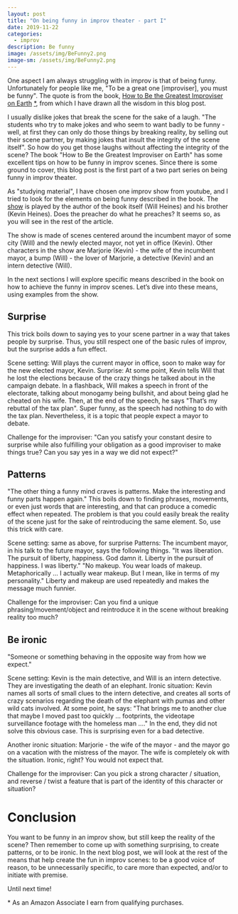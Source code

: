 ```yaml
---
layout: post
title: "On being funny in improv theater - part I"
date: 2019-11-22
categories:
  - improv
description: Be funny
image: /assets/img/BeFunny2.png
image-sm: /assets/img/BeFunny2.png
---
```


One aspect I am always struggling with in improv is that of being funny. Unfortunately for people like me, "To be a great one [improviser], you must be funny". The quote is from the book, <a target="_blank" href="https://www.amazon.com/How-Be-Greatest-Improviser-Earth/dp/0982625723/ref=as_li_ss_tl?crid=3RMU5ID19XWB6&keywords=how+to+be+the+greatest+improviser+on+earth&qid=1574537801&sprefix=how+to+be+the+,aps,220&sr=8-1&linkCode=ll1&tag=farcasia-20&linkId=085c4186f627d0be92b7225c2af8a423&language=en_US" rel="nofollow">How to Be the Greatest Improviser on Earth</a> <a href="#ref">\*</a>, from which I have drawn all the wisdom in this blog post.

I usually dislike jokes that break the scene for the sake of a laugh. "The students who try to make jokes and who seem to want badly to be funny - well, at first they can only do those things by breaking reality, by selling out their scene partner, by making jokes that insult the integrity of the scene itself". So how do you get those laughs without affecting the integrity of the scene? The book "How to Be the Greatest Improviser on Earth" has some excellent tips on how to be funny in improv scenes. Since there is some ground to cover, this blog post is the first part of a two part series on being funny in improv theater.

As "studying material", I have chosen one improv show from youtube, and I tried to look for the elements on being funny described in the book. The <a target="_blank" href="https://www.youtube.com/watch?v=13ZqKwgeQkM">show</a> is played by the author of the book itself (Will Heines) and his brother (Kevin Heines). Does the preacher do what he preaches? It seems so, as you will see in the rest of the article.

The show is made of scenes centered around the incumbent mayor of some city (Will) and the newly elected mayor, not yet in office (Kevin). Other characters in the show are Marjorie (Kevin) - the wife of the incumbent mayor, a bump (Will) - the lover of Marjorie, a detective (Kevin) and an intern detective (Will).

In the next sections I will explore specific means described in the book on how to achieve the funny in improv scenes. Let’s dive into these means, using examples from the show.

<h2>Surprise</h2>

This trick boils down to saying yes to your scene partner in a way that takes people by surprise. Thus, you still respect one of the basic rules of improv, but the surprise adds a fun effect.

Scene setting: Will plays the current mayor in office, soon to make way for the new elected mayor, Kevin.
Surprise: At some point, Kevin tells Will that he lost the elections because of the crazy things he talked about in the campaign debate. In a flashback, Will makes a speech in front of the electorate, talking about monogamy being bullshit, and about being glad he cheated on his wife.
Then, at the end of the speech, he says "That’s my rebuttal of the tax plan". Super funny, as the speech had nothing to do with the tax plan. Nevertheless, it is a topic that people expect a mayor to debate.

Challenge for the improviser: "Can you satisfy your constant desire to surprise while also fulfilling your obligation as a good improviser to make things true? Can you say yes in a way we did not expect?"

<h2>Patterns</h2>

"The other thing a funny mind craves is patterns. Make the interesting and funny parts happen again." This boils down to finding phrases, movements, or even just words that are interesting, and that can produce a comedic effect when repeated. The problem is that you could easily break the reality of the scene just for the sake of reintroducing the same element. So, use this trick with care.

Scene setting: same as above, for surprise
Patterns: The incumbent mayor, in his talk to the future mayor, says the following things.
"It was liberation. The pursuit of liberty, happiness. God damn it. Liberty in the pursuit of happiness. I was liberty."
"No makeup. You wear loads of makeup. Metaphorically … I actually wear makeup. But I mean, like in terms of my personality." Liberty and makeup are used repeatedly and makes the message much funnier. 

Challenge for the improviser: Can you find a unique phrasing/movement/object and reintroduce it in the scene without breaking reality too much?

<h2>Be ironic</h2>

"Someone or something behaving in the opposite way from how we expect."

Scene setting: Kevin is the main detective, and Will is an intern detective. They are investigating the death of an elephant.
Ironic situation: Kevin names all sorts of small clues to the intern detective, and creates all sorts of crazy scenarios regarding the death of the elephant with pumas and other wild cats involved. At some point, he says: "That brings me to another clue that maybe I moved past too quickly … footprints, the videotape surveillance footage with the homeless man ...." In the end, they did not solve this obvious case. This is surprising even for a bad detective.

Another ironic situation: Marjorie - the wife of the mayor - and the mayor go on a vacation with the mistress of the mayor. The wife is completely ok with the situation. Ironic, right? You would not expect that.

Challenge for the improviser: Can you pick a strong character / situation, and reverse / twist a feature that is part of the identity of this character or situation?

<h1>Conclusion</h1>

You want to be funny in an improv show, but still keep the reality of the scene? Then remember to come up with something surprising, to create patterns, or to be ironic. In the next blog post, we will look at the rest of the means that help create the fun in improv scenes: to be a good voice of reason, to be unnecessarily specific, to care more than expected, and/or to initiate with premise.

Until next time!

<p id="ref">* As an Amazon Associate I earn from qualifying purchases.</p>

